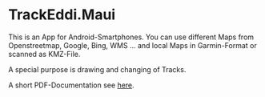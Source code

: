 # TrackEddi.Maui
This is an App for Android-Smartphones. You can use different Maps from
Openstreetmap, Google, Bing, WMS ... and local Maps in Garmin-Format or scanned as KMZ-File.

A special purpose is drawing and changing of Tracks.

A short PDF-Documentation see <a href="./Doc/TrackEddi.pdf">here</a>.